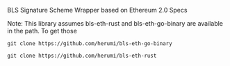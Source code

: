 BLS Signature Scheme Wrapper based on Ethereum 2.0 Specs


Note: This library assumes bls-eth-rust and bls-eth-go-binary
are available in the path.
 To get those
 
 `git clone https://github.com/herumi/bls-eth-go-binary`
 
  `git clone https://github.com/herumi/bls-eth-rust`
  